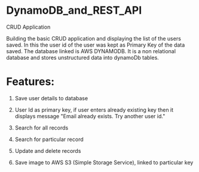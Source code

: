 # DynamoDB_and_REST_API

CRUD Application

Building the basic CRUD application and displaying the list of the users saved. In this the user id of the user was kept as Primary Key of the data saved. The database linked is AWS DYNAMODB. It is a non relational database and stores unstructured data into dynamoDb tables.


# Features:

1. Save user details to database

2. User Id as primary key, if user enters already existing key then it displays message "Email already exists. Try another user id."

3. Search for all records

4. Search for particular record

5. Update and delete records

6. Save image to AWS S3 (Simple Storage Service), linked to particular key 
